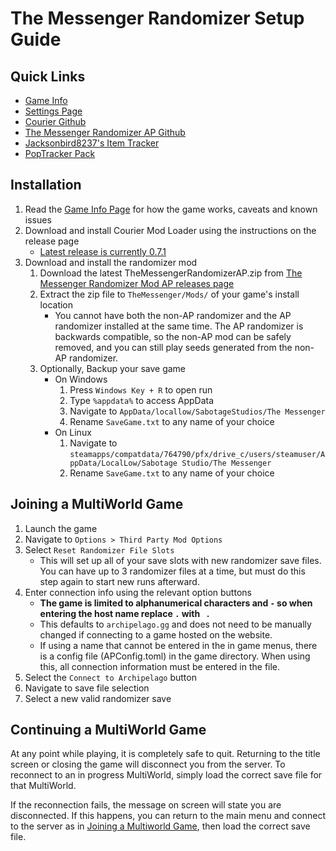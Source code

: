 # The Messenger Randomizer Setup Guide

## Quick Links
- [Game Info](../../../../games/The%20Messenger/info/en)
- [Settings Page](../../../../games/The%20Messenger/player-settings)
- [Courier Github](https://github.com/Brokemia/Courier)
- [The Messenger Randomizer AP Github](https://github.com/alwaysintreble/TheMessengerRandomizerModAP)
- [Jacksonbird8237's Item Tracker](https://github.com/Jacksonbird8237/TheMessengerItemTracker)
- [PopTracker Pack](https://github.com/alwaysintreble/TheMessengerTrackPack)

## Installation

1. Read the [Game Info Page](../../../../games/The%20Messenger/info/en) for how the game works, caveats and known issues
2. Download and install Courier Mod Loader using the instructions on the release page
   * [Latest release is currently 0.7.1](https://github.com/Brokemia/Courier/releases)
3. Download and install the randomizer mod
   1. Download the latest TheMessengerRandomizerAP.zip from
      [The Messenger Randomizer Mod AP releases page](https://github.com/alwaysintreble/TheMessengerRandomizerModAP/releases)
   2. Extract the zip file to `TheMessenger/Mods/` of your game's install location
      * You cannot have both the non-AP randomizer and the AP randomizer installed at the same time. The AP randomizer
        is backwards compatible, so the non-AP mod can be safely removed, and you can still play seeds generated from the
        non-AP randomizer.
   3. Optionally, Backup your save game
      * On Windows
        1. Press `Windows Key + R` to open run
        2. Type `%appdata%` to access AppData
        3. Navigate to `AppData/locallow/SabotageStudios/The Messenger`
        4. Rename `SaveGame.txt` to any name of your choice
      * On Linux
        1. Navigate to `steamapps/compatdata/764790/pfx/drive_c/users/steamuser/AppData/LocalLow/Sabotage Studio/The Messenger`
        2. Rename `SaveGame.txt` to any name of your choice

## Joining a MultiWorld Game

1. Launch the game
2. Navigate to `Options > Third Party Mod Options`
3. Select `Reset Randomizer File Slots`
   * This will set up all of your save slots with new randomizer save files. You can have up to 3 randomizer files at a
   time, but must do this step again to start new runs afterward.
4. Enter connection info using the relevant option buttons
   * **The game is limited to alphanumerical characters and `-` so when entering the host name replace `.` with ` `.**
   * This defaults to `archipelago.gg` and does not need to be manually changed if connecting to a game hosted on the
   website.
   * If using a name that cannot be entered in the in game menus, there is a config file (APConfig.toml) in the game
   directory. When using this, all connection information must be entered in the file. 
5. Select the `Connect to Archipelago` button
6. Navigate to save file selection
7. Select a new valid randomizer save

## Continuing a MultiWorld Game

At any point while playing, it is completely safe to quit. Returning to the title screen or closing the game will
disconnect you from the server. To reconnect to an in progress MultiWorld, simply load the correct save file for that
MultiWorld.

If the reconnection fails, the message on screen will state you are disconnected. If this happens, you can return to the
main menu and connect to the server as in [Joining a Multiworld Game](#joining-a-multiworld-game), then load the correct
save file.
